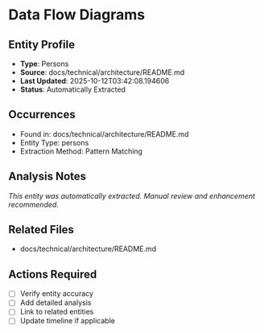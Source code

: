 # Data Flow Diagrams

## Entity Profile
- **Type**: Persons
- **Source**: docs/technical/architecture/README.md
- **Last Updated**: 2025-10-12T03:42:08.194606
- **Status**: Automatically Extracted

## Occurrences
- Found in: docs/technical/architecture/README.md
- Entity Type: persons
- Extraction Method: Pattern Matching

## Analysis Notes
*This entity was automatically extracted. Manual review and enhancement recommended.*

## Related Files
- docs/technical/architecture/README.md

## Actions Required
- [ ] Verify entity accuracy
- [ ] Add detailed analysis
- [ ] Link to related entities
- [ ] Update timeline if applicable
